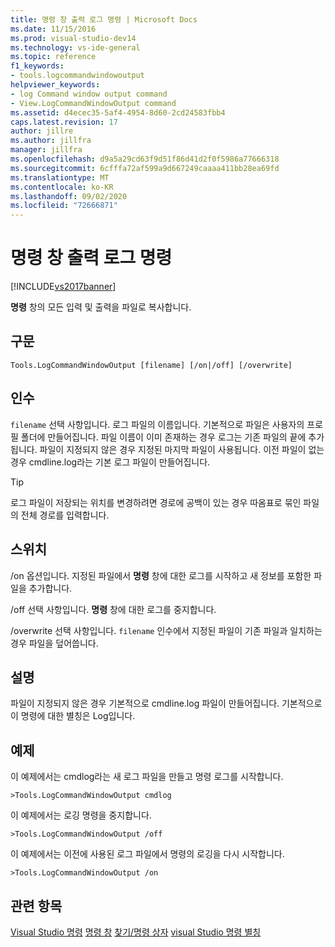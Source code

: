 ```yaml
---
title: 명령 창 출력 로그 명령 | Microsoft Docs
ms.date: 11/15/2016
ms.prod: visual-studio-dev14
ms.technology: vs-ide-general
ms.topic: reference
f1_keywords:
- tools.logcommandwindowoutput
helpviewer_keywords:
- log Command window output command
- View.LogCommandWindowOutput command
ms.assetid: d4ecec35-5af4-4954-8d60-2cd24583fbb4
caps.latest.revision: 17
author: jillre
ms.author: jillfra
manager: jillfra
ms.openlocfilehash: d9a5a29cd63f9d51f86d41d2f0f5986a77666318
ms.sourcegitcommit: 6cfffa72af599a9d667249caaaa411bb28ea69fd
ms.translationtype: MT
ms.contentlocale: ko-KR
ms.lasthandoff: 09/02/2020
ms.locfileid: "72666871"
---
```

# <a name="log-command-window-output-command"></a>명령 창 출력 로그 명령
[!INCLUDE[vs2017banner](../../includes/vs2017banner.md)]

**명령** 창의 모든 입력 및 출력을 파일로 복사합니다.

## <a name="syntax"></a>구문

```
Tools.LogCommandWindowOutput [filename] [/on|/off] [/overwrite]
```

## <a name="arguments"></a>인수
 `filename` 선택 사항입니다. 로그 파일의 이름입니다. 기본적으로 파일은 사용자의 프로필 폴더에 만들어집니다. 파일 이름이 이미 존재하는 경우 로그는 기존 파일의 끝에 추가됩니다. 파일이 지정되지 않은 경우 지정된 마지막 파일이 사용됩니다. 이전 파일이 없는 경우 cmdline.log라는 기본 로그 파일이 만들어집니다.

> [!TIP]
> 로그 파일이 저장되는 위치를 변경하려면 경로에 공백이 있는 경우 따옴표로 묶인 파일의 전체 경로를 입력합니다.

## <a name="switches"></a>스위치
 /on 옵션입니다. 지정된 파일에서 **명령** 창에 대한 로그를 시작하고 새 정보를 포함한 파일을 추가합니다.

 /off 선택 사항입니다. **명령** 창에 대한 로그를 중지합니다.

 /overwrite 선택 사항입니다. `filename` 인수에서 지정된 파일이 기존 파일과 일치하는 경우 파일을 덮어씁니다.

## <a name="remarks"></a>설명
 파일이 지정되지 않은 경우 기본적으로 cmdline.log 파일이 만들어집니다. 기본적으로 이 명령에 대한 별칭은 Log입니다.

## <a name="examples"></a>예제
 이 예제에서는 cmdlog라는 새 로그 파일을 만들고 명령 로그를 시작합니다.

```
>Tools.LogCommandWindowOutput cmdlog
```

 이 예제에서는 로깅 명령을 중지합니다.

```
>Tools.LogCommandWindowOutput /off
```

 이 예제에서는 이전에 사용된 로그 파일에서 명령의 로깅을 다시 시작합니다.

```
>Tools.LogCommandWindowOutput /on
```

## <a name="see-also"></a>관련 항목
 [Visual Studio 명령](../../ide/reference/visual-studio-commands.md) [명령 창](../../ide/reference/command-window.md) [찾기/명령 상자](../../ide/find-command-box.md) [visual Studio 명령 별칭](../../ide/reference/visual-studio-command-aliases.md)
